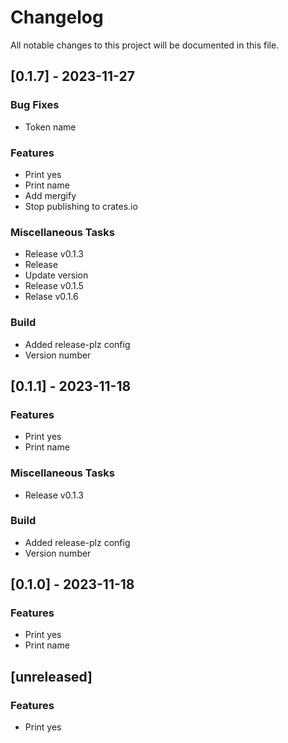 # Changelog

All notable changes to this project will be documented in this file.

## [0.1.7] - 2023-11-27

### Bug Fixes

- Token name

### Features

- Print yes
- Print name
- Add mergify
- Stop publishing to crates.io

### Miscellaneous Tasks

- Release v0.1.3
- Release
- Update version
- Release v0.1.5
- Relase v0.1.6

### Build

- Added release-plz config
- Version number

<!-- generated by git-cliff -->
## [0.1.1] - 2023-11-18

### Features

- Print yes
- Print name

### Miscellaneous Tasks

- Release v0.1.3

### Build

- Added release-plz config
- Version number

<!-- generated by git-cliff -->
## [0.1.0] - 2023-11-18

### Features

- Print yes
- Print name

<!-- generated by git-cliff -->
## [unreleased]

### Features

- Print yes

<!-- generated by git-cliff -->

